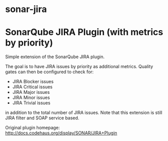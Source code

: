 # sonar-jira
SonarQube JIRA Plugin
(with metrics by priority)
================

Simple extension of the SonarQube JIRA plugin.

The goal is to have JIRA issues by priority as additional metrics.
Quality gates can then be configured to check for:

* JIRA Blocker issues
* JIRA Critical issues
* JIRA Major issues
* JIRA Minor issues
* JIRA Trivial issues

in addition to the total number of JIRA issues.
Note that this extension is still JIRA filter and SOAP service based.

Original plugin homepage:
http://docs.codehaus.org/display/SONAR/JIRA+Plugin
